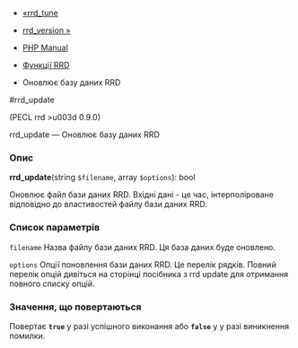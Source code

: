 - [«rrd_tune](function.rrd-tune.md)
- [rrd_version »](function.rrd-version.md)

- [PHP Manual](index.md)
- [Функції RRD](ref.rrd.md)
- Оновлює базу даних RRD

#rrd_update

(PECL rrd \>u003d 0.9.0)

rrd_update — Оновлює базу даних RRD

### Опис

**rrd_update**(string `$filename`, array `$options`): bool

Оновлює файл бази даних RRD. Вхідні дані - це час,
інтерполіроване відповідно до властивостей файлу бази даних RRD.

### Список параметрів

`filename`
Назва файлу бази даних RRD. Ця база даних буде оновлено.

`options`
Опції поновлення бази даних RRD. Це перелік рядків. Повний перелік опцій
дивіться на сторінці посібника з rrd update для отримання повного
списку опцій.

### Значення, що повертаються

Повертає **`true`** у разі успішного виконання або **`false`** у
у разі виникнення помилки.
